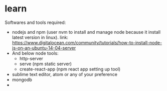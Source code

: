# learn

Softwares and tools required:
+ nodejs and npm (user nvm to install and manage node because it install latest version in linux). 
  link: https://www.digitalocean.com/community/tutorials/how-to-install-node-js-on-an-ubuntu-14-04-server
+ And below node tools:
  + http-server
  + serve (npm static server)
  + create-react-app (npm react app setting up tool)
+ sublime text editor, atom or any of your preference
+ mongodb
+ 

